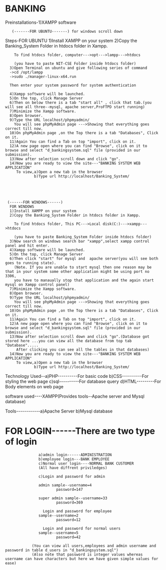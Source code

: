 # BANKING											   
											   
Preinstallations-1)XAMPP software
       
       (-------FOR UBUNTU-------) for windows scroll down
Steps-FOR UBUNTU
      1)Install XAMPP on your system
      2)Copy the Banking_System Folder in htdocs folder in Xampp.
      
        To find htdocs folder, computer--->opt--->lampp--->htdocs
        
        (you have to paste NIT-CSE Folder inside htdocs folder)
      3)Open Terminal on ubuntu and give following series of command
      ->cd /opt/lampp
      ->sudo ./manager-linux-x64.run
      
      Then enter your system password for system authentication
      
      4)Xampp software will be launched.
      5)On the top, click Manage Server
      6)Then on below there is a tab "start all" , click that tab.(you will see all three--mysql, apache server,ProFTPD start running)
      7)Minimize the Xampp software.
      8)Open browser.
      9)Type the URL localhost/phpmyadmin/
        You will see phpMyAdmin page --->Showing that everything goes correct till now.
      10)On phpMyAdmin page ,on the Top there is a tab "Databases", Click on it.
      11)Again You can find a Tab on top "import", click on it.
      12)A new page open where you can find "Browse", click on it to browse and select "d_bankingsystem.sql" file (provided in our submission).
      13)Now after selection scroll down and click "go".
      14)Now you are ready to view the site---"BANKING SYSTEM WEB APPLICATION"
         To view,a)Open a new tab in the browser
                 b)Type url http://localhost/Banking_System/
				 
      
	 


	 (------FOR WINDOWS------)
      FOR WINDOWS
      1)Install XAMPP on your system
      2)Copy the Banking_System Folder in htdocs folder in Xampp.
      
        To find htdocs folder, This PC--->Local disk(C:)--->xampp--->htdocs
        
        (you have to paste Banking_System Folder inside htdocs folder)
      3)Now search on windows search bar "xampp",select xampp control panel and hit enter. 
      4)Xampp software will be launched.
      5)On the top, click Manage Server
      6)Then click "start" for mysql and  apache server(you will see both goes to running state).
		(Note. If you are unable to start mysql then one reason may be that in your system some other application might be using port no 3306,
		you have to manaually stop that application and the again start mysql on Xampp control panel)
      7)Minimize the Xampp software.
      8)Open browser.
      9)Type the URL localhost/phpmyadmin/
        You will see phpMyAdmin page --->Showing that everything goes correct till now.
      10)On phpMyAdmin page ,on the Top there is a tab "Databases", Click on it.
      11)Again You can find a Tab on top "import", click on it.
      12)A new page open where you can find "Browse", click on it to browse and select "d_bankingsystem.sql" file (provided in our submission).
      13)Now after selection scroll down and click "go".(Database got stored here ...you can view all the database from top tab "Database".....
	     After clicking you can see all the tables in that databases)
      14)Now you are ready to view the site---"BANKING SYSTEM WEB APPLICATION"
         To view,a)Open a new tab in the browser
                 b)Type url http://localhost/Banking_System/



Technology Used--a)PHP----------For basic code
                 b)CSS----------For styling the web page
                 c)sql----------For database query
                 d)HTML---------For Body elements on web page
                 
software used----XAMPP(Provides tools--Apache server and Mysql database)

Tools------------a)Apache Server
                 b)Mysql database

# FOR LOGIN------There are two type of login
                   a)admin login------ADMINISTRATION 
				   b)employee login---BANK EMPLOYEE
                   c)Normal user login----NORMAL BANK CUSTOMER
                   (All have diffrent priviledges)
				   
                   c)Login and password for admin

                   admin sample--username=4
                           password=147
                     
                   super admin sample--username=33
                           password=369
                     
                     Login and password for employee
                   sample--username=2
                           password=12
						   
				     Login and password for normal users
                   sample--username=5
                           password=42
						   
				(You can view all users,employees and admin username and password in table d_users in "d_bankingsystem.sql")
				(Also note that password is integer values whereas username can have characters but here we have given simple values for ease)
                    
